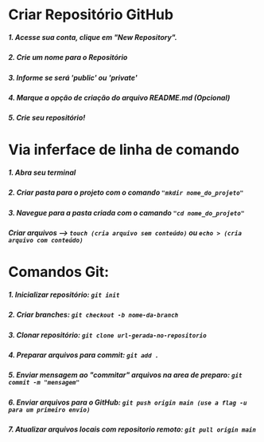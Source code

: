 # **Criar Repositório GitHub**

##### 1. Acesse sua conta, clique em "New Repository".
##### 2. Crie um nome para o Repositório
##### 3. Informe se será 'public' ou 'private'
##### 4. Marque a opção de criação do arquivo README.md (Opcional)
##### 5. Crie seu repositório! 

# **Via inferface de linha de comando**

##### 1. Abra seu terminal
##### 2. Criar pasta para o projeto com o comando ```"mkdir nome_do_projeto"``` 
##### 3. Navegue para a pasta criada com o camando ```"cd nome_do_projeto"``` 

##### Criar arquivos --> ```touch (cria arquivo sem conteúdo)``` ou ```echo > (cria arquivo com conteúdo)```

# **Comandos Git:**

##### 1. Inicializar repositório: ```git init```
##### 2. Criar branches: ```git checkout -b nome-da-branch``` 
##### 3. Clonar repositório: ```git clone url-gerada-no-repositorio``` 
##### 4. Preparar arquivos para commit: ```git add .```
##### 5. Enviar mensagem ao "commitar" arquivos na area de preparo: ```git commit -m "mensagem"``` 
##### 6. Enviar arquivos para o GitHub: ```git push origin main (use a flag -u para um primeiro envio)```
##### 7. Atualizar arquivos locais com repositorio remoto: ```git pull origin main``` 
